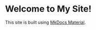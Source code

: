 # Welcome to My Site!

This site is built using [MkDocs Material](https://squidfunk.github.io/mkdocs-material/).
